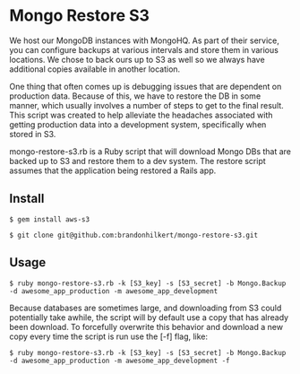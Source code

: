 Mongo Restore S3
================

We host our MongoDB instances with MongoHQ. As part of their service, you can configure backups at various intervals and store them in various locations. We chose to back ours up to S3 as well so we always have additional copies available in another location.

One thing that often comes up is debugging issues that are dependent on production data. Because of this, we have to restore the DB in some manner, which usually involves a number of steps to get to the final result. This script was created to help alleviate the headaches associated with getting production data into a development system, specifically when stored in S3.

mongo-restore-s3.rb is a Ruby script that will download Mongo DBs that are backed up to S3 and restore them to a dev system. The restore script assumes that the application being restored a Rails app.

Install
-------

    $ gem install aws-s3

    $ git clone git@github.com:brandonhilkert/mongo-restore-s3.git


Usage
-----

    $ ruby mongo-restore-s3.rb -k [S3_key] -s [S3_secret] -b Mongo.Backup -d awesome_app_production -m awesome_app_development

Because databases are sometimes large, and downloading from S3 could potentially take awhile, the script will by default use a copy that has already been download. To forcefully overwrite this behavior and download a new copy every time the script is run use the [-f] flag, like:

    $ ruby mongo-restore-s3.rb -k [S3_key] -s [S3_secret] -b Mongo.Backup -d awesome_app_production -m awesome_app_development -f
